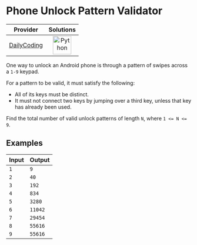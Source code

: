 # Phone Unlock Pattern Validator

<!-- INFO TABLE BEGIN -->

| Provider                                              | Solutions                                                                                                                                        |
| :---------------------------------------------------: | :----------------------------------------------------------------------------------------------------------------------------------------------: |
| [DailyCoding](../../../docs/providers/DailyCoding.md) | [<img src="https://res.cloudinary.com/rascaltwo/image/upload/v1631924087/python_xzdlti.svg" alt="Python" title="Python" width="50" />](solve.py) |

<!-- INFO TABLE END -->

One way to unlock an Android phone is through a pattern of swipes across a `1-9` keypad.

For a pattern to be valid, it must satisfy the following:

- All of its keys must be distinct.
- It must not connect two keys by jumping over a third key, unless that key has already been used.

Find the total number of valid unlock patterns of length `N`, where `1 <= N <= 9`.

## Examples

| Input | Output  |
| ----- | ------- |
| `1`   | `9`     |
| `2`   | `40`    |
| `3`   | `192`   |
| `4`   | `834`   |
| `5`   | `3280`  |
| `6`   | `11042` |
| `7`   | `29454` |
| `8`   | `55616` |
| `9`   | `55616` |
